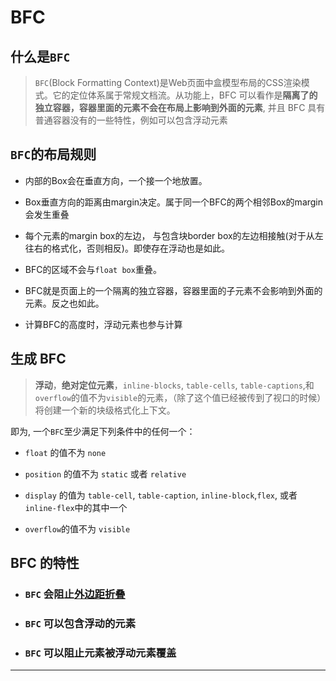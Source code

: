 # BFC

## 什么是`BFC`

> `BFC`(Block Formatting Context)是Web页面中盒模型布局的CSS渲染模式。它的定位体系属于常规文档流。从功能上，BFC 可以看作是**隔离了的独立容器，容器里面的元素不会在布局上影响到外面的元素**, 并且 BFC 具有普通容器没有的一些特性，例如可以包含浮动元素

## `BFC`的**布局规则**

- 内部的Box会在垂直方向，一个接一个地放置。

- Box垂直方向的距离由margin决定。属于同一个BFC的两个相邻Box的margin会发生重叠

- 每个元素的margin box的左边， 与包含块border box的左边相接触(对于从左往右的格式化，否则相反)。即使存在浮动也是如此。

- BFC的区域不会与`float box`重叠。

- BFC就是页面上的一个隔离的独立容器，容器里面的子元素不会影响到外面的元素。反之也如此。

- 计算BFC的高度时，浮动元素也参与计算

## 生成 BFC

> **浮动**，**绝对定位元素**，`inline-blocks`, `table-cells`, `table-captions`,和`overflow`的值不为`visible`的元素，（除了这个值已经被传到了视口的时候）将创建一个新的块级格式化上下文。

即为, 一个`BFC`至少满足下列条件中的任何一个：

- `float` 的值不为 `none`

- `position` 的值不为 `static` 或者 `relative`

- `display` 的值为 `table-cell`, `table-caption`, `inline-block`,`flex`, 或者 `inline-flex`中的其中一个

- `overflow`的值不为 `visible`

## BFC 的特性

- ### `BFC` 会阻止[**外边距折叠**](MarginCollapse.md)

- ### `BFC` 可以**包含浮动**的元素

- ### `BFC` 可以阻止元素被浮动元素覆盖

---

[](http://kayosite.com/block-formatting-contexts-in-detail.html)